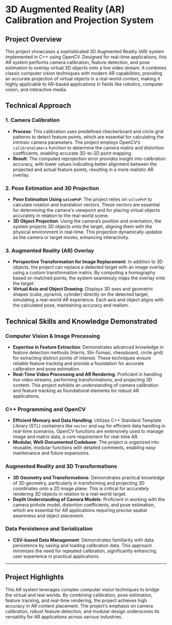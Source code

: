 # 3D Augmented Reality (AR) Calibration and Projection System

## **Project Overview**
This project showcases a sophisticated 3D Augmented Reality (AR) system implemented in C++ using OpenCV. Designed for real-time applications, this AR system performs camera calibration, feature detection, and pose estimation to overlay virtual 3D objects onto a live video stream. It combines classic computer vision techniques with modern AR capabilities, providing an accurate projection of virtual objects in a real-world context, making it highly applicable to AR-based applications in fields like robotics, computer vision, and interactive media.

## **Technical Approach**

### 1. **Camera Calibration**
   - **Process**: This calibration uses predefined checkerboard and circle grid patterns to detect feature points, which are essential for calculating the intrinsic camera parameters. The project employs OpenCV’s `calibrateCamera` function to determine the camera matrix and distortion coefficients, enabling accurate 3D-to-2D point mapping.
   - **Result**: The computed reprojection error provides insight into calibration accuracy, with lower values indicating better alignment between the projected and actual feature points, resulting in a more realistic AR overlay.

### 2. **Pose Estimation and 3D Projection**
   - **Pose Estimation Using `solvePnP`**: The project relies on `solvePnP` to calculate rotation and translation vectors. These vectors are essential for determining the camera's viewpoint and for placing virtual objects accurately in relation to the real-world scene.
   - **3D Object Projection**: Using the camera’s position and orientation, the system projects 3D objects onto the target, aligning them with the physical environment in real-time. This projection dynamically updates as the camera or target moves, enhancing interactivity.

### 3. **Augmented Reality (AR) Overlay**
   - **Perspective Transformation for Image Replacement**: In addition to 3D objects, the project can replace a detected target with an image overlay using a custom transformation matrix. By computing a homography based on matched points, the system seamlessly maps the overlay onto the target.
   - **Virtual Axis and Object Drawing**: Displays 3D axes and geometric shapes (cube, pyramid, cylinder) directly on the detected target, simulating a real-world AR experience. Each axis and object aligns with the calculated pose, maintaining accuracy and realism.

## **Technical Skills and Knowledge Demonstrated**

### **Computer Vision & Image Processing**
   - **Expertise in Feature Extraction**: Demonstrates advanced knowledge in feature detection methods (Harris, Shi-Tomasi, chessboard, circle grid) for extracting distinct points of interest. These techniques ensure reliable feature tracking and provide a foundation for accurate calibration and pose estimation.
   - **Real-Time Video Processing and AR Rendering**: Proficient in handling live video streams, performing transformations, and projecting 3D content. This project exhibits an understanding of camera calibration and feature tracking as foundational elements for robust AR applications.

### **C++ Programming and OpenCV**
   - **Efficient Memory and Data Handling**: Utilizes C++ Standard Template Library (STL) containers like `vector` and `map` for efficient data handling in real-time scenarios. OpenCV functions are extensively used to manage image and matrix data, a core requirement for real-time AR.
   - **Modular, Well-Documented Codebase**: The project is organized into reusable, modular functions with detailed comments, enabling easy maintenance and future expansions.

### **Augmented Reality and 3D Transformations**
   - **3D Geometry and Transformations**: Demonstrates practical knowledge of 3D geometry, particularly in transforming and projecting 3D coordinates onto a 2D image plane. This is critical for accurately rendering 3D objects in relation to a real-world target.
   - **Depth Understanding of Camera Models**: Proficient in working with the camera pinhole model, distortion coefficients, and pose estimation, which are essential for AR applications requiring precise spatial awareness and object placement.

### **Data Persistence and Serialization**
   - **CSV-based Data Management**: Demonstrates familiarity with data persistence by saving and loading calibration data. This approach minimizes the need for repeated calibration, significantly enhancing user experience in practical applications.

---

## **Project Highlights**
This AR system leverages complex computer vision techniques to bridge the virtual and real worlds. By combining calibration, pose estimation, feature tracking, and real-time rendering, the project achieves high accuracy in AR content placement. The project’s emphasis on camera calibration, robust feature detection, and modular design underscores its versatility for AR applications across various industries.



